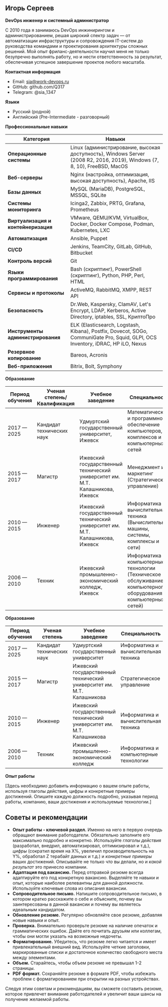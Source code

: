 ## Игорь Сергеев

**DevOps инженер и системный администратор**

С 2010 года я занимаюсь DevOps инжинирингом и администрированием, решая широкий спектр задач — от автоматизации инфраструктуры и сопровождения IT-систем до руководства командами и проектирования архитектуры сложных решений. Мой опыт фриланс-деятельности научил меня не только безупречно выполнять работу, но и нести ответственность за результат, обеспечивая успешное завершение проектов любого масштаба.

**Контактная информация**

*   Email: sia@work-devops.ru
*   GitHub: github.com/Q317
*   Telegram: @sia_1347

**Языки**

*   Русский (родной)
*   Английский (Pre-Intermediate - разговорный)

**Профессиональные навыки**

| **Категория** | **Навыки** |
|---|---|
| **Операционные системы** | Linux (администрирование, высокая доступность), Windows Server (2008 R2, 2016, 2019), Windows (7, 8, 10), FreeBSD, MacOS |
| **Веб-серверы** | Nginx (настройка, оптимизация, высокая доступность), Apache, IIS |
| **Базы данных** | MySQL (MariaDB), PostgreSQL, MSSQL, SQLite |
| **Системы мониторинга** | Icinga2, Zabbix, PRTG, Grafana, Prometheus |
| **Виртуализация и контейнеризация** | VMware, QEMU/KVM, VirtualBox, Docker, Docker Compose, Podman, Kubernetes, LXC |
| **Автоматизация** | Ansible, Puppet |
| **CI/CD** | Jenkins, TeamCity, GitLab, GitHub, Bitbucket |
| **Контроль версий** | Git |
| **Языки программирования** | Bash (скриптинг), PowerShell (скриптинг), Python, PHP, Perl, HTML |
| **Сервисы и протоколы** | ActiveMQ, RabbitMQ, XMPP, REST API |
| **Безопасность** | Dr.Web, Kaspersky, ClamAV, Let's Encrypt, LDAP, Kerberos, Active Directory, iptables, SSL, КриптоПро |
| **Инструменты администрирования** | ELK (Elasticsearch, Logstash, Kibana), Postfix, Dovecot, SOGo, CommuniGate Pro, Squid, GLPI, OCS Inventory, iDRAC, HP iLO, Nexus |
| **Резервное копирование** | Bareos, Acronis |
| **Веб-приложения** | Bitrix, Bolt, Symphony |


**Образование**

| Период обучения | Ученая степень/Квалификация | Учебное заведение | Специальность |
|---|---|---|---|
| 2017 — 2025 | Кандидат технических наук | Удмуртский государственный университет, Ижевск | Математическое и программное обеспечение компьютеров, комплексов и компьютерных сетей |
| 2015 — 2017 | Магистр | Ижевский государственный технический университет им. М.Т. Калашникова, Ижевск | Менеджмент и маркетинг (Стратегическое управление) |
| 2010 — 2015 | Инженер | Ижевский государственный технический университет им. М.Т. Калашникова, Ижевск | Информатика и вычислительная техника (Вычислительные машины, системы, комплексы и сети) |
| 2006 — 2010 | Техник | Ижевский промышленно-экономический колледж, Ижевск | Информатика и компьютерные технологии (Техническое обслуживание компьютерного оборудования и компьютерных сетей) |



**Образование**

| **Период обучения** | **Ученая степень** | **Учебное заведение** | **Специальность** |
|---|---|---|---|
| 2017 — 2025 | Кандидат технических наук | Удмуртский государственный университет | Информатика и вычислительная техника |
| 2015 — 2017 | Магистр | Ижевский государственный технический университет им. М.Т. Калашникова | Стратегическое управление |
| 2010 — 2015 | Инженер | Ижевский государственный технический университет им. М.Т. Калашникова | Информатика и вычислительная техника |
| 2006 — 2010 | Техник | Ижевский промышленно-экономический колледж | Информатика и компьютерные технологии |

**Опыт работы**

[Здесь необходимо добавить информацию о вашем опыте работы, используя глаголы действия, цифры и конкретные примеры достижений. Опишите каждую должность подробно, указывая период работы, компанию, ваши достижения и используемые технологии.]

## Советы и рекомендации

*   **Опыт работы - ключевой раздел.** Именно на него в первую очередь обращают внимание работодатели. Обязательно заполните его максимально подробно и конкретно. Используйте *глаголы действия* (разработал, внедрил, автоматизировал, оптимизировал и т.д.), *цифры* (сократил время на X%, увеличил производительность на Y%, обработал Z терабайт данных и т.д.) и *конкретные примеры* ваших достижений. Описывайте не только *что* вы делали, но и *какой результат* это принесло компании.
*   **Адаптация под вакансию.** Перед отправкой резюме всегда адаптируйте его под конкретную вакансию. Выделяйте те навыки и опыт, которые наиболее релевантны для данной должности. Используйте ключевые слова из описания вакансии.
*   **Сопроводительное письмо.** Напишите сопроводительное письмо, в котором кратко расскажите о себе и объясните, почему вы заинтересованы в данной вакансии и почему вы являетесь идеальным кандидатом.
*   **Обновление резюме.** Регулярно обновляйте свое резюме, добавляя новые навыки и опыт.
*   **Проверка.** Внимательно проверьте резюме на наличие опечаток и грамматических ошибок. Дайте его почитать друзьям или коллегам, чтобы они могли указать на возможные недочеты.
*   **Форматирование.** Убедитесь, что резюме легко читается и имеет привлекательный внешний вид. Используйте четкие заголовки, маркированные списки и достаточное количество свободного места между элементами.
*   **Объем.** Старайтесь, чтобы объем резюме не превышал 1-2 страницы.
*   **PDF формат.** Сохраняйте резюме в формате PDF, чтобы избежать проблем с форматированием при открытии на разных устройствах.

Следуя этим советам и рекомендациям, вы сможете составить резюме, которое привлечет внимание работодателей и увеличит ваши шансы на получение желаемой работы.

